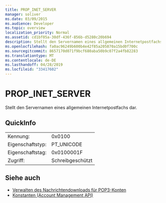 ```yaml
---
title: PROP_INET_SERVER
manager: soliver
ms.date: 03/09/2015
ms.audience: Developer
ms.topic: overview
localization_priority: Normal
ms.assetid: cd1bf05a-30df-436f-856b-d5280c20b694
description: Stellt den Servernamen eines allgemeinen Internetpostfachs dar.
ms.openlocfilehash: fa0ac96249b600b4e42f85a205870a15bd0f700c
ms.sourcegitcommit: 8657170d071f9bcf680aba50b9c07f2a4fb82283
ms.translationtype: MT
ms.contentlocale: de-DE
ms.lasthandoff: 04/28/2019
ms.locfileid: "33417602"
---
```

# <a name="prop_inet_server"></a>PROP_INET_SERVER

Stellt den Servernamen eines allgemeinen Internetpostfachs dar.
  
## <a name="quick-info"></a>QuickInfo

|||
|:-----|:-----|
|Kennung:  <br/> |0x0100  <br/> |
|Eigenschaftstyp:  <br/> |PT_UNICODE  <br/> |
|Eigenschaftstag:  <br/> |0x0100001F  <br/> |
|Zugriff:  <br/> |Schreibgeschützt  <br/> |
   
## <a name="see-also"></a>Siehe auch

- [Verwalten des Nachrichtendownloads für POP3-Konten](managing-message-downloads-for-pop3-accounts.md) 
- [Konstanten (Account Management API)](constants-account-management-api.md)

